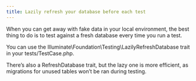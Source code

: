 ```yaml
---
title: Lazily refresh your database before each test
---
```


When you can get away with fake data in your local environment, the best thing to do is to test against a fresh database every time you run a test.

You can use the <span class="text-[13px] bg-[#EDEEF3] px-2 py-1 rounded-lg border-2">Illuminate\Foundation\Testing\LazilyRefreshDatabase</span> trait in your <span class="text-[13px] bg-[#EDEEF3] px-2 py-1 rounded-lg border-2">tests/TestCase.php</span>.

There’s also a RefreshDatabase trait, but the lazy one is more efficient, as migrations for unused tables won’t be ran during testing.
